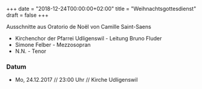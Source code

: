 ﻿+++
date = "2018-12-24T00:00:00+02:00"
title = "Weihnachtsgottesdienst"
draft = false
+++

Ausschnitte aus Oratorio de Noël von Camille Saint-Saens

* Kirchenchor der Pfarrei Udligenswil - Leitung Bruno Fluder
* Simone Felber - Mezzosopran
* N.N. - Tenor


### Datum

* Mo, 24.12.2017 // 23:00 Uhr // Kirche Udligenswil

